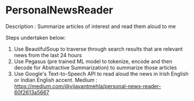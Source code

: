 # PersonalNewsReader
Description : Summarize articles of interest and read them aloud to me

Steps undertaken below:
1. Use BeautifulSoup to traverse through search results that are relevant news from the last 24 hours
2. Use Pegasus (pre trained ML model to tokenize, encode and then decode for Abstractive Summarization) to summarize those articles
3. Use Google's Text-to-Speech API to read aloud the news in Irish English or Indian English accent. 
Medium : https://medium.com/@vijayantmehla/personal-news-reader-60f2613a5667
